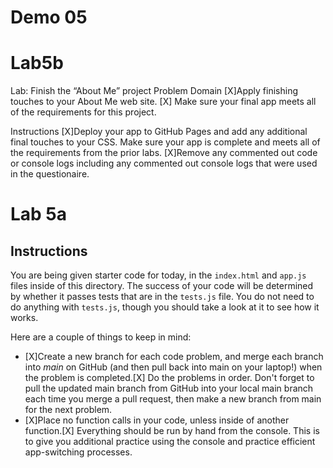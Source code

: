 # Demo 05


# Lab5b
Lab: Finish the “About Me” project
Problem Domain
[X]Apply finishing touches to your About Me web site.
[X] Make sure your final app meets all of the requirements for this project.

Instructions
[X]Deploy your app to GitHub Pages and add any additional final touches to your CSS. Make sure your app is complete and meets all of the requirements from the prior labs. 
[X]Remove any commented out code or console logs including any commented out console logs that were used in the questionaire.






# Lab 5a 

## Instructions

You are being given starter code for today, in the `index.html` and `app.js` files inside of this directory. The success of your code will be determined by whether it passes tests that are in the `tests.js` file. You do not need to do anything with `tests.js`, though you should take a look at it to see how it works.

Here are a couple of things to keep in mind:

* [X]Create a new branch for each code problem, and merge each branch into *main* on GitHub (and then pull back into main on your laptop!) when the problem is completed.[X] Do the problems in order. Don't forget to pull the updated main branch from GitHub into your local main branch each time you merge a pull request, then make a new branch from main for the next problem.
* [X]Place no function calls in your code, unless inside of another function.[X] Everything should be run by hand from the console. This is to give you additional practice using the console and practice efficient app-switching processes.
